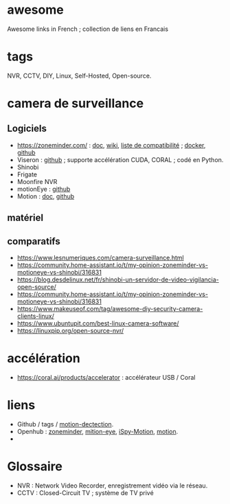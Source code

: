 # awesome
Awesome links in French ; collection de liens en Francais

# tags
NVR,  CCTV, DIY, Linux, Self-Hosted, Open-source.


# camera de surveillance
## Logiciels
- https://zoneminder.com/ : [doc](https://zoneminder.readthedocs.io/), [wiki](https://wiki.zoneminder.com), [liste de compatibilité](https://wiki.zoneminder.com/Hardware_Compatibility_List) ; [docker](https://github.com/ZoneMinder/zmdockerfiles), [github](https://github.com/ZoneMinder/ZoneMinder/)
- Viseron : [github](https://github.com/roflcoopter/viseron) ; supporte accélération CUDA, CORAL ; codé en Python.
- Shinobi
- Frigate
- Moonfire NVR
- motionEye : [github](https://github.com/motioneye-project/motioneye)
- Motion : [doc](https://motion-project.github.io/), [github](https://github.com/Motion-Project/motion)

## matériel

## comparatifs
- https://www.lesnumeriques.com/camera-surveillance.html
- https://community.home-assistant.io/t/my-opinion-zoneminder-vs-motioneye-vs-shinobi/316831
- https://blog.desdelinux.net/fr/shinobi-un-servidor-de-video-vigilancia-open-source/
- https://community.home-assistant.io/t/my-opinion-zoneminder-vs-motioneye-vs-shinobi/316831
- https://www.makeuseof.com/tag/awesome-diy-security-camera-clients-linux/
- https://www.ubuntupit.com/best-linux-camera-software/
- https://linuxpip.org/open-source-nvr/

# accélération
- https://coral.ai/products/accelerator : accélérateur USB / Coral

# liens
- Github / tags / [motion-dectection](https://github.com/topics/motion-detection).
- Openhub : [zoneminder](https://www.openhub.net/p/zoneminder), [mition-eye](https://www.openhub.net/p/motioneye), [iSpy-Motion](https://www.openhub.net/p/ispysoftware), [motion](https://www.openhub.net/p/Motion).
- 
# Glossaire
- NVR : Network Video Recorder, enregistrement vidéo via le réseau.
- CCTV : Closed-Circuit TV ; système de TV privé
